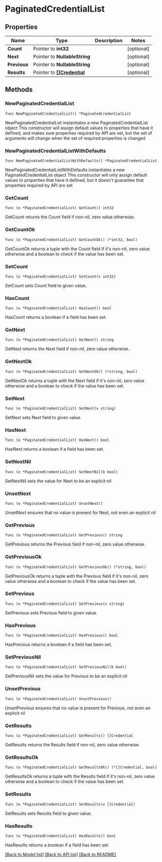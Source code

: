 # PaginatedCredentialList

## Properties

Name | Type | Description | Notes
------------ | ------------- | ------------- | -------------
**Count** | Pointer to **int32** |  | [optional] 
**Next** | Pointer to **NullableString** |  | [optional] 
**Previous** | Pointer to **NullableString** |  | [optional] 
**Results** | Pointer to [**[]Credential**](Credential.md) |  | [optional] 

## Methods

### NewPaginatedCredentialList

`func NewPaginatedCredentialList() *PaginatedCredentialList`

NewPaginatedCredentialList instantiates a new PaginatedCredentialList object
This constructor will assign default values to properties that have it defined,
and makes sure properties required by API are set, but the set of arguments
will change when the set of required properties is changed

### NewPaginatedCredentialListWithDefaults

`func NewPaginatedCredentialListWithDefaults() *PaginatedCredentialList`

NewPaginatedCredentialListWithDefaults instantiates a new PaginatedCredentialList object
This constructor will only assign default values to properties that have it defined,
but it doesn't guarantee that properties required by API are set

### GetCount

`func (o *PaginatedCredentialList) GetCount() int32`

GetCount returns the Count field if non-nil, zero value otherwise.

### GetCountOk

`func (o *PaginatedCredentialList) GetCountOk() (*int32, bool)`

GetCountOk returns a tuple with the Count field if it's non-nil, zero value otherwise
and a boolean to check if the value has been set.

### SetCount

`func (o *PaginatedCredentialList) SetCount(v int32)`

SetCount sets Count field to given value.

### HasCount

`func (o *PaginatedCredentialList) HasCount() bool`

HasCount returns a boolean if a field has been set.

### GetNext

`func (o *PaginatedCredentialList) GetNext() string`

GetNext returns the Next field if non-nil, zero value otherwise.

### GetNextOk

`func (o *PaginatedCredentialList) GetNextOk() (*string, bool)`

GetNextOk returns a tuple with the Next field if it's non-nil, zero value otherwise
and a boolean to check if the value has been set.

### SetNext

`func (o *PaginatedCredentialList) SetNext(v string)`

SetNext sets Next field to given value.

### HasNext

`func (o *PaginatedCredentialList) HasNext() bool`

HasNext returns a boolean if a field has been set.

### SetNextNil

`func (o *PaginatedCredentialList) SetNextNil(b bool)`

 SetNextNil sets the value for Next to be an explicit nil

### UnsetNext
`func (o *PaginatedCredentialList) UnsetNext()`

UnsetNext ensures that no value is present for Next, not even an explicit nil
### GetPrevious

`func (o *PaginatedCredentialList) GetPrevious() string`

GetPrevious returns the Previous field if non-nil, zero value otherwise.

### GetPreviousOk

`func (o *PaginatedCredentialList) GetPreviousOk() (*string, bool)`

GetPreviousOk returns a tuple with the Previous field if it's non-nil, zero value otherwise
and a boolean to check if the value has been set.

### SetPrevious

`func (o *PaginatedCredentialList) SetPrevious(v string)`

SetPrevious sets Previous field to given value.

### HasPrevious

`func (o *PaginatedCredentialList) HasPrevious() bool`

HasPrevious returns a boolean if a field has been set.

### SetPreviousNil

`func (o *PaginatedCredentialList) SetPreviousNil(b bool)`

 SetPreviousNil sets the value for Previous to be an explicit nil

### UnsetPrevious
`func (o *PaginatedCredentialList) UnsetPrevious()`

UnsetPrevious ensures that no value is present for Previous, not even an explicit nil
### GetResults

`func (o *PaginatedCredentialList) GetResults() []Credential`

GetResults returns the Results field if non-nil, zero value otherwise.

### GetResultsOk

`func (o *PaginatedCredentialList) GetResultsOk() (*[]Credential, bool)`

GetResultsOk returns a tuple with the Results field if it's non-nil, zero value otherwise
and a boolean to check if the value has been set.

### SetResults

`func (o *PaginatedCredentialList) SetResults(v []Credential)`

SetResults sets Results field to given value.

### HasResults

`func (o *PaginatedCredentialList) HasResults() bool`

HasResults returns a boolean if a field has been set.


[[Back to Model list]](../README.md#documentation-for-models) [[Back to API list]](../README.md#documentation-for-api-endpoints) [[Back to README]](../README.md)


